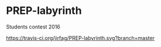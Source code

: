 # PREP-labyrinth
Students contest 2016

https://travis-ci.org/jirfag/PREP-labyrinth.svg?branch=master
